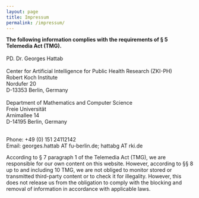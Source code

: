 ```yaml
---
layout: page
title: Impressum
permalink: /impressum/
---  
```


**The following information complies with the requirements of § 5 Telemedia Act (TMG).**<br/>
<br/>
PD. Dr. Georges Hattab <br/> 
<br/>
Center for Artificial Intelligence for Public Health Research (ZKI-PH) <br/>
Robert Koch Institute <br/>
Nordufer 20 <br/>
D-13353 Berlin, Germany <br/>
<br/>
Department of Mathematics and Computer Science <br/>
Freie Universität <br/>
Arnimallee 14 <br/>
D-14195 Berlin, Germany <br/>
<br/>

Phone: +49 (0) 151 24112142<br/>
Email: georges.hattab AT fu-berlin.de; hattabg AT rki.de <br/>

According to § 7 paragraph 1 of the Telemedia Act (TMG), we are responsible for our own content on this website. However, according to §§ 8 up to and including 10 TMG, we are not obliged to monitor stored or transmitted third-party content or to check it for illegality. However, this does not release us from the obligation to comply with the blocking and removal of information in accordance with applicable laws. 
